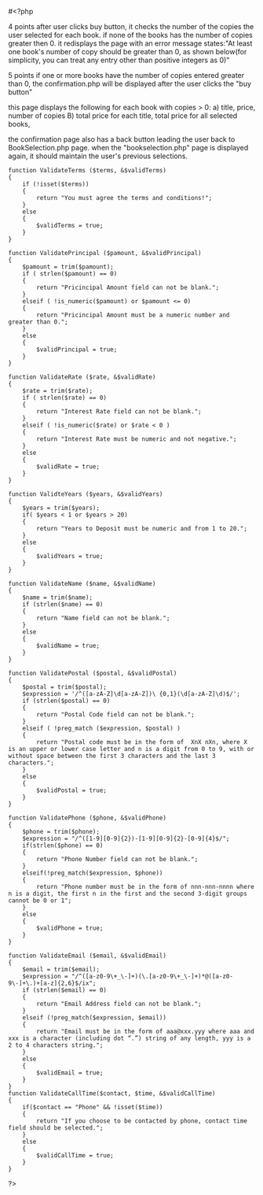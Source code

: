#<?php



4 points         after user clicks buy button, it checks the number of the copies the user selected for each book. 
        if none of the books has the number of copies greater then 0. it redisplays the page 
        with an error message states:"At least one book's number of copy should be greater than 0, 
        as shown below(for simplicity, you can treat any entry other than positive integers as 0)"
        
        
5 points 
 if one or more books have the number of copies entered greater than 0, 
 the confirmation.php   will be displayed after the user clicks the "buy button"
 
 this page displays the following for each book with copies > 0:
 a) title, price, number of copies
 B) total price for each title, total price for all selected books,
                    
                    
  the confirmation page also has a back button leading the user back to BookSelection.php page.
when the "bookselection.php" page is displayed again, it should maintain the user's previous selections.
        
        
        
    function ValidateTerms ($terms, &$validTerms)
    {
        if (!isset($terms))
        {
            return "You must agree the terms and conditions!";
        }
        else
        {
            $validTerms = true;
        }
    }
    
    function ValidatePrincipal ($pamount, &$validPrincipal)
    {
        $pamount = trim($pamount);
        if ( strlen($pamount) == 0)
        {
            return "Pricincipal Amount field can not be blank.";
        }
        elseif ( !is_numeric($pamount) or $pamount <= 0)
        {
            return "Pricincipal Amount must be a numeric number and greater than 0.";
        }
        else
        {
            $validPrincipal = true;
        }
    }

    function ValidateRate ($rate, &$validRate)
    {
        $rate = trim($rate);
        if ( strlen($rate) == 0)
        {
            return "Interest Rate field can not be blank.";
        }
        elseif ( !is_numeric($rate) or $rate < 0 )
        {
            return "Interest Rate must be numeric and not negative.";
        }
        else
        {
            $validRate = true;
        }
    }

    function ValidteYears ($years, &$validYears)
    {
        $years = trim($years);
        if( $years < 1 or $years > 20)
        {
            return "Years to Deposit must be numeric and from 1 to 20.";
        }
        else
        {
            $validYears = true;
        }
    }

    function ValidateName ($name, &$validName)
    {
        $name = trim($name);
        if (strlen($name) == 0)
        {
            return "Name field can not be blank.";
        }
        else
        {
            $validName = true;
        }
    }

    function ValidatePostal ($postal, &$validPostal)
    {
        $postal = trim($postal);
        $expression = '/^([a-zA-Z]\d[a-zA-Z])\ {0,1}(\d[a-zA-Z]\d)$/';
        if (strlen($postal) == 0)
        {
            return "Postal Code field can not be blank.";
        }
        elseif ( !preg_match ($expression, $postal) )
        {
            return "Postal code must be in the form of  XnX nXn, where X is an upper or lower case letter and n is a digit from 0 to 9, with or without space between the first 3 characters and the last 3 characters.";
        }
        else
        {
            $validPostal = true;
        }
    }

    function ValidatePhone ($phone, &$validPhone)
    {
        $phone = trim($phone);
        $expression = "/^([1-9][0-9]{2})-[1-9][0-9]{2}-[0-9]{4}$/";
        if(strlen($phone) == 0)
        {
            return "Phone Number field can not be blank.";
        }
        elseif(!preg_match($expression, $phone))
        {
            return "Phone number must be in the form of nnn-nnn-nnnn where n is a digit, the first n in the first and the second 3-digit groups cannot be 0 or 1";
        }
        else
        {
            $validPhone = true;
        }
    }

    function ValidateEmail ($email, &$validEmail)
    {
        $email = trim($email);
        $expression = "/^([a-z0-9\+_\-]+)(\.[a-z0-9\+_\-]+)*@([a-z0-9\-]+\.)+[a-z]{2,6}$/ix";
        if (strlen($email) == 0)
        {
            return "Email Address field can not be blank.";
        }
        elseif (!preg_match($expression, $email)) 
        {
            return "Email must be in the form of aaa@xxx.yyy where aaa and xxx is a character (including dot “.”) string of any length, yyy is a 2 to 4 characters string.";
        }
        else
        {
            $validEmail = true;
        }
    }
    function ValidateCallTime($contact, $time, &$validCallTime)
    {
        if($contact == "Phone" && !isset($time))
        {
            return "If you choose to be contacted by phone, contact time field should be selected.";
        }
        else
        {
            $validCallTime = true;
        }
    }
    
?>

